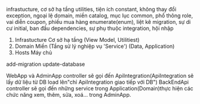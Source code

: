 ﻿infrastucture, cơ sở hạ tầng
utilities, tiện ích
constant, không thay đổi
exception, ngoại lệ
domain, miền
catalog, mục lục
common, phổ thông
role, vai diễn
coupon, phiếu mua hàng
enumerate(enum), liệt kê
migration, sự di cư
initial, ban đầu
dependencies, sự phụ thuộc
integration, hội nhập


1. Infrastucture Cơ sở hạ tầng (View Model, Utilitiest)
2. Domain Miền (Tầng sử lý nghiệp vụ 'Service') (Data, Application)
3. Hosts Máy chủ




add-migration
update-database

WebApp và AdminApp controller sẽ gọi đến ApiIntegration(ApiIntegration sẽ lấy dữ liệu từ DB load lên"chỉ ApiIntegration giao tiếp với DB")
BackEndApi controller sẽ gọi đến những service trong Application(Domain)thực hiện các chức năng xem, thêm, sửa, xoá... trong AdminApp.